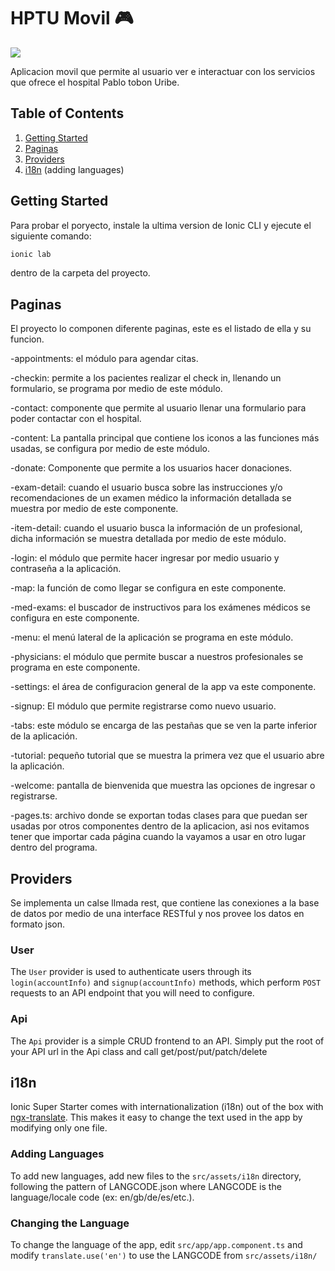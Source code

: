 # HPTU Movil 🎮

<img src="http://www.hptu.org.co/instituto/images/logo.png" />

Aplicacion movil que permite al usuario ver e interactuar con los servicios que ofrece el hospital Pablo tobon Uribe.

## Table of Contents

1. [Getting Started](#getting-started)
2. [Paginas](#pages)
3. [Providers](#providers)
4. [i18n](#i18n) (adding languages)

## <a name="getting-started"></a>Getting Started

Para probar el poryecto, instale la ultima version de Ionic CLI y ejecute el siguiente comando:

```bash
ionic lab
```
dentro de la carpeta del proyecto.

## Paginas

El proyecto lo componen diferente paginas, este es el listado de ella y su funcion.

-appointments: el módulo para agendar citas.

-checkin: permite a los pacientes realizar el check in, llenando un formulario, se programa por medio de  este módulo.

-contact: componente que permite al usuario llenar una formulario para poder contactar con el hospital.

-content: La pantalla principal que contiene los iconos a las funciones más usadas, se configura por medio de este módulo.

-donate: Componente que permite a los usuarios hacer donaciones.

-exam-detail: cuando el usuario busca sobre las instrucciones y/o recomendaciones de un examen médico la información detallada se muestra por medio de este componente.

-item-detail: cuando el usuario busca la información de un profesional, dicha información se muestra detallada por medio de este módulo.

-login: el módulo que permite hacer ingresar por medio usuario y contraseña a la aplicación.

-map: la función de como llegar se configura en este componente.

-med-exams: el buscador de instructivos para los exámenes médicos se configura en este componente.

-menu: el menú lateral de la aplicación se programa en este módulo.

-physicians: el módulo que permite buscar a nuestros profesionales se programa en este componente.

-settings: el área de configuracion general de la app va este componente.

-signup: El módulo que permite registrarse como nuevo usuario.

-tabs: este módulo se encarga de las pestañas que se ven la parte inferior de la aplicación.

-tutorial: pequeño tutorial que se muestra la primera vez que el usuario abre la aplicación.

-welcome: pantalla de bienvenida que muestra las opciones de ingresar o registrarse.

-pages.ts: archivo donde se exportan todas clases para que puedan ser usadas por otros componentes dentro de la aplicacion, asi nos evitamos tener que importar cada página cuando la vayamos a usar en otro lugar dentro del programa.



## Providers

Se implementa un calse llmada rest, que contiene las conexiones a la base de datos por medio de una interface RESTful y nos provee los datos en formato json.

### User

The `User` provider is used to authenticate users through its
`login(accountInfo)` and `signup(accountInfo)` methods, which perform `POST`
requests to an API endpoint that you will need to configure.

### Api

The `Api` provider is a simple CRUD frontend to an API. Simply put the root of
your API url in the Api class and call get/post/put/patch/delete 

## i18n

Ionic Super Starter comes with internationalization (i18n) out of the box with
[ngx-translate](https://github.com/ngx-translate/core). This makes it easy to
change the text used in the app by modifying only one file. 

### Adding Languages

To add new languages, add new files to the `src/assets/i18n` directory,
following the pattern of LANGCODE.json where LANGCODE is the language/locale
code (ex: en/gb/de/es/etc.).

### Changing the Language

To change the language of the app, edit `src/app/app.component.ts` and modify
`translate.use('en')` to use the LANGCODE from `src/assets/i18n/`
